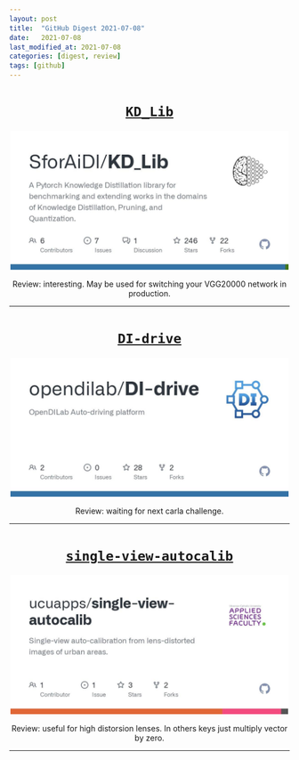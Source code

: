 ```yaml
---
layout: post
title:  "GitHub Digest 2021-07-08"
date:   2021-07-08
last_modified_at: 2021-07-08
categories: [digest, review]
tags: [github]
---
```


<p align="center">
  <h1 align="center">
    <a href="https://github.com/SforAiDl/KD_Lib"><code>KD_Lib</code></a>
  </h1>
  <p align="center">
    <a href="https://github.com/SforAiDl/KD_Lib">
    <img src="/assets/images/repo_cards/SforAiDl_KD_Lib.jpg" width="500" />
    </a>
    <p  align="center">
        Review: interesting. May be used for switching your VGG20000 network in production.
    </p>
  </p>
</p>
<hr/>


<p align="center">
  <h1 align="center">
    <a href="https://github.com/opendilab/DI-drive"><code>DI-drive</code></a>
  </h1>
  <p align="center">
    <a href="https://github.com/opendilab/DI-drive">
    <img src="/assets/images/repo_cards/opendilab_DI-drive.jpg" width="500" />
    </a>
    <p  align="center">
        Review: waiting for next carla challenge.
    </p>
  </p>
</p>
<hr/>


<p align="center">
  <h1 align="center">
    <a href="https://github.com/ucuapps/single-view-autocalib"><code>single-view-autocalib</code></a>
  </h1>
  <p align="center">
    <a href="https://github.com/ucuapps/single-view-autocalib">
    <img src="/assets/images/repo_cards/ucuapps_single-view-autocalib.jpg" width="500" />
    </a>
    <p  align="center">
        Review: useful for high distorsion lenses. In others keys just multiply vector by zero.
    </p>
  </p>
</p>
<hr/>

